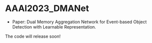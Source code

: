 # AAAI2023_DMANet
- Paper: Dual Memory Aggregation Network for Event-based Object Detection with
Learnable Representation.

The code will release soon!
